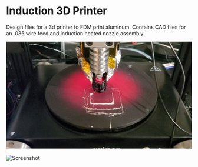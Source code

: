 # Induction 3D Printer

Design files for a 3d printer to FDM print aluminum. Contains CAD files for an .035 wire feed and induction heated nozzle assembly.

![Screenshot](Screenshot.jpg)

![Screenshot](Screenshot2.jpg)


